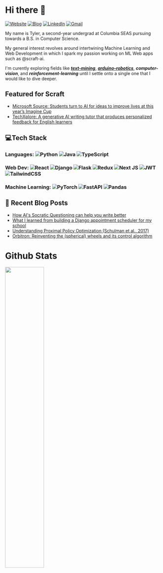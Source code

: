 # **Hi there 👋**   
  
[![Website](https://img.shields.io/badge/Website-tylertaewook.com-informational?style=flat-square&color=00ADB5&logo=about.me&logoColor=white)](http://tylertaewook.com)
[![Blog](https://img.shields.io/badge/Blog-blog.tylertaewook.com-informational?style=flat-square&color=FAEEE7&logo=krita&logoColor=white)](http://blog.tylertaewook.com)
[![LinkedIn](https://img.shields.io/badge/LinkedIn-tylertaewook-informational?style=flat-square&logo=linkedin&logoColor=white)](https://www.linkedin.com/in/tylertaewook/)
[![Gmail](https://img.shields.io/badge/Gmail-tk2891@columbia.edu-informational?style=flat-square&color=EA4335&logo=gmail&logoColor=white)](mailto:tk2891@columbia.edu?subject=Hey!)

  
</div>

My name is Tyler, a second-year undergrad at Columbia SEAS pursuing towards a B.S. in Computer Science.

My general interest revolves around intertwining Machine Learning and Web Development in which I spark my passion working on ML Web apps such as @scraft-ai.

I'm curently exploring fields like [***text-mining***](https://scraft.ai/), [***arduino-robotics***](https://www.youtube.com/watch?v=WXjisSnfGTI&ab_channel=TylerKim), ***computer-vision***, and ***reinforcement-learning*** until I settle onto a single one that I would like to dive deeper.

## Featured for Scraft
- [Microsoft Source: Students turn to AI for ideas to improve lives at this year’s Imagine Cup](https://news.microsoft.com/source/features/ai/students-turn-to-ai-for-ideas-to-improve-lives-at-this-years-imagine-cup/)
- [TechXplore: A generative AI writing tutor that produces personalized feedback for English learners](https://techxplore.com/news/2023-05-generative-ai-personalized-feedback-english.html)

 
## 💻Tech Stack

### Languages:  ![Python](https://img.shields.io/badge/python-3670A0?style=for-the-badge&logo=python&logoColor=ffdd54) ![Java](https://img.shields.io/badge/java-%23ED8B00.svg?style=for-the-badge&logo=java&logoColor=white) ![TypeScript](https://img.shields.io/badge/typescript-%23007ACC.svg?style=for-the-badge&logo=typescript&logoColor=white) 
  

### Web Dev:  ![React](https://img.shields.io/badge/react-%2320232a.svg?style=for-the-badge&logo=react&logoColor=%2361DAFB) ![Django](https://img.shields.io/badge/django-%23092E20.svg?style=for-the-badge&logo=django&logoColor=white) ![Flask](https://img.shields.io/badge/flask-%23000.svg?style=for-the-badge&logo=flask&logoColor=white) ![Redux](https://img.shields.io/badge/redux-%23593d88.svg?style=for-the-badge&logo=redux&logoColor=white) ![Next JS](https://img.shields.io/badge/Next.js-black?style=for-the-badge&logo=next.js&logoColor=white) ![JWT](https://img.shields.io/badge/JWT-black?style=for-the-badge&logo=JSON%20web%20tokens) ![TailwindCSS](https://img.shields.io/badge/tailwindcss-%2338B2AC.svg?style=for-the-badge&logo=tailwind-css&logoColor=white)

### Machine Learning: ![PyTorch](https://img.shields.io/badge/PyTorch-%23EE4C2C.svg?style=for-the-badge&logo=PyTorch&logoColor=white) ![FastAPI](https://img.shields.io/badge/FastAPI-005571?style=for-the-badge&logo=fastapi) ![Pandas](https://img.shields.io/badge/pandas-%23150458.svg?style=for-the-badge&logo=pandas&logoColor=white)

## 📕 Recent Blog Posts
- [How AI's Socratic Questioning can help you write better](https://blog.tylertaewook.com/post/ai-socratic-questioning)
- [What I learned from building a Django appointment scheduler for my school](https://blog.tylertaewook.com/post/tutor-scheduler-django)
- [Understanding Proximal Policy Optimization (Schulman et al., 2017)](https://blog.tylertaewook.com/post/proximal-policy-optimization)
- [Orbitron: Reinventing the (spherical) wheels and its control algorithm](https://blog.tylertaewook.com/post/project-orbitron)


# Github Stats

<img src="https://github-readme-stats.vercel.app/api?username=tylertaewook&show_icons=true&theme=calm" align="left" style="width: 50%" />



